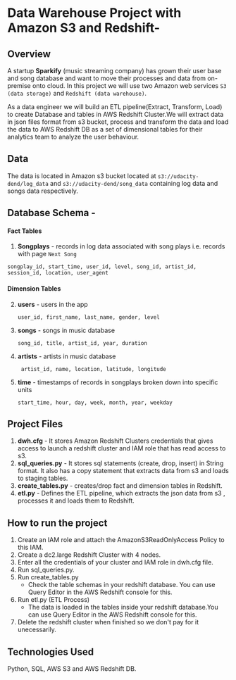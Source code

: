 # Data Warehouse Project with Amazon S3 and Redshift-

## Overview
A startup **Sparkify** (music streaming company) has grown their user base and song database and want to move their processes and data from on-premise onto cloud. In this project we will use two Amazon web services `S3 (data storage)` and `Redshift (data warehouse)`.

As a data engineer we will build an ETL pipeline(Extract, Transform, Load) to create Database and tables in AWS Redshift Cluster.We will extract data in json files format from s3 bucket, process and transform the data and load the data to AWS Redshift DB as a set of dimensional tables for their analytics team to analyze the user behaviour. 

## Data
The data is located in Amazon s3 bucket located at `s3://udacity-dend/log_data` and `s3://udacity-dend/song_data` containing log data and songs data respectively.



## Database Schema - 
#### Fact Tables
1. **Songplays** - records in log data associated with song plays i.e. records with page `Next Song`
  
  ```songplay_id, start_time, user_id, level, song_id, artist_id, session_id, location, user_agent```

#### Dimension Tables
2. **users** - users in the app

    ```user_id, first_name, last_name, gender, level```
    
3. **songs** - songs in music database

    ```song_id, title, artist_id, year, duration```
    
4. **artists** - artists in music database

   ``` artist_id, name, location, latitude, longitude```
 
5. **time** - timestamps of records in songplays broken down into specific units

    ```start_time, hour, day, week, month, year, weekday```
    
    
## Project Files
  1. **dwh.cfg** - It stores Amazon Redshift Clusters credentials that gives access to launch a redshift cluster and IAM role that has read access to s3.
  2. **sql_queries.py** - It stores sql statements (create, drop, insert) in String format. It also has a copy statement that extracts data from s3 and loads to staging tables.
  3. **create_tables.py** - creates/drop fact and dimension tables in Redshift.
  4. **etl.py** - Defines the ETL pipeline, which extracts the json data from s3 , processes it and loads them to Redshift.
 

  
  
## How to run the project

1. Create an IAM role and attach the AmazonS3ReadOnlyAccess Policy to this IAM. 
2. Create a dc2.large Redshift Cluster with 4 nodes.
3. Enter all the credentials of your cluster and IAM role in dwh.cfg file.
4. Run sql_queries.py.
5. Run create_tables.py
      * Check the table schemas in your redshift database. You can use Query Editor in the AWS Redshift console for this.
6. Run etl.py (ETL Process)
      * The data is loaded in the tables inside your redshift database.You can use Query Editor in the AWS Redshift console for this.
7. Delete the redshift cluster when finished so we don't pay for it unecessarily.

## Technologies Used 
  Python, SQL, AWS S3 and AWS Redshift DB.

